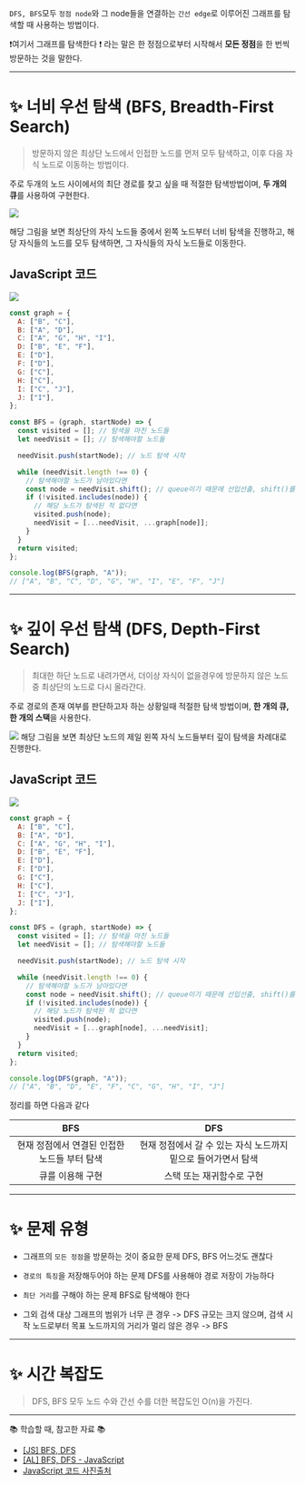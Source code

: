 `DFS, BFS`모두 `정점 node`와 그 node들을 연결하는 `간선 edge`로 이루어진 그래프를 탐색할 때 사용하는 방법이다.

❗️여기서 그래프를 탐색한다 ❗️ 라는 말은
한 정점으로부터 시작해서 **모든 정점**을 한 번씩 방문하는 것을 말한다.

---

# ✨ 너비 우선 탐색 (BFS, Breadth-First Search)

> 방문하지 않은 최상단 노드에서 인접한 노드를 먼저 모두 탐색하고, 이후 다음 자식 노드로 이동하는 방법이다.

주로 두개의 노드 사이에서의 최단 경로를 찾고 싶을 때 적절한 탐색방법이며, **두 개의 큐**를 사용하여 구현한다.

![](https://images.velog.io/images/seohee0112/post/7b80a0d5-0487-4556-939c-141abdc5ced7/image.png)

해당 그림을 보면 최상단의 자식 노드들 중에서 왼쪽 노드부터 너비 탐색을 진행하고, 해당 자식들의 노드를 모두 탐색하면, 그 자식들의 자식 노드들로 이동한다.

## JavaScript 코드

![](https://velog.velcdn.com/images/seohee0112/post/370ae7c8-be4c-4227-ac6d-ca4a3ae52b72/image.png)

```js
const graph = {
  A: ["B", "C"],
  B: ["A", "D"],
  C: ["A", "G", "H", "I"],
  D: ["B", "E", "F"],
  E: ["D"],
  F: ["D"],
  G: ["C"],
  H: ["C"],
  I: ["C", "J"],
  J: ["I"],
};

const BFS = (graph, startNode) => {
  const visited = []; // 탐색을 마친 노드들
  let needVisit = []; // 탐색해야할 노드들

  needVisit.push(startNode); // 노드 탐색 시작

  while (needVisit.length !== 0) {
    // 탐색해야할 노드가 남아있다면
    const node = needVisit.shift(); // queue이기 때문에 선입선출, shift()를 사용한다.
    if (!visited.includes(node)) {
      // 해당 노드가 탐색된 적 없다면
      visited.push(node);
      needVisit = [...needVisit, ...graph[node]];
    }
  }
  return visited;
};

console.log(BFS(graph, "A"));
// ["A", "B", "C", "D", "G", "H", "I", "E", "F", "J"]
```

---

# ✨ 깊이 우선 탐색 (DFS, Depth-First Search)

> 최대한 하단 노드로 내려가면서, 더이상 자식이 없을경우에 방문하지 않은 노드중 최상단의 노드로 다시 올라간다.

주로 경로의 존재 여부를 판단하고자 하는 상황일때 적절한 탐색 방법이며, **한 개의 큐, 한 개의 스택**을 사용한다.

![](https://images.velog.io/images/seohee0112/post/33b6aab5-fb49-4109-82e9-dca31e3891ca/image.png)
해당 그림을 보면 최상단 노드의 제일 왼쪽 자식 노드들부터 깊이 탐색을 차례대로 진행한다.

## JavaScript 코드

![](https://velog.velcdn.com/images/seohee0112/post/91c44785-f666-4433-9955-67a997a6f605/image.png)

```js
const graph = {
  A: ["B", "C"],
  B: ["A", "D"],
  C: ["A", "G", "H", "I"],
  D: ["B", "E", "F"],
  E: ["D"],
  F: ["D"],
  G: ["C"],
  H: ["C"],
  I: ["C", "J"],
  J: ["I"],
};

const DFS = (graph, startNode) => {
  const visited = []; // 탐색을 마친 노드들
  let needVisit = []; // 탐색해야할 노드들

  needVisit.push(startNode); // 노드 탐색 시작

  while (needVisit.length !== 0) {
    // 탐색해야할 노드가 남아있다면
    const node = needVisit.shift(); // queue이기 때문에 선입선출, shift()를 사용한다.
    if (!visited.includes(node)) {
      // 해당 노드가 탐색된 적 없다면
      visited.push(node);
      needVisit = [...graph[node], ...needVisit];
    }
  }
  return visited;
};

console.log(DFS(graph, "A"));
// ["A", "B", "D", "E", "F", "C", "G", "H", "I", "J"]
```

정리를 하면 다음과 같다

|                     BFS                      |                              DFS                              |
| :------------------------------------------: | :-----------------------------------------------------------: |
| 현재 정점에서 연결된 인접한 노드들 부터 탐색 | 현재 정점에서 갈 수 있는 자식 노드까지 밑으로 들어가면서 탐색 |
|               큐를 이용해 구현               |                   스택 또는 재귀함수로 구현                   |

---

# ✨ 문제 유형

- 그래프의 `모든 정점`을 방문하는 것이 중요한 문제
  DFS, BFS 어느것도 괜찮다

- `경로의 특징`을 저장해두어야 하는 문제
  DFS를 사용해야 경로 저장이 가능하다

- `최단 거리`를 구해야 하는 문제
  BFS로 탐색해야 한다

- 그외
  검색 대상 그래프의 범위가 너무 큰 경우 -> DFS
  규모는 크지 않으며, 검색 시작 노드로부터 목표 노드까지의 거리가 멀리 않은 경우 -> BFS

---

# ✨ 시간 복잡도

> DFS, BFS 모두 노드 수와 간선 수를 더한 복잡도인 O(n)을 가진다.

---

📚 학습할 때, 참고한 자료 📚

- [[JS] BFS, DFS](https://velog.io/@sangbooom/JS-BFS-DFS)
- [[AL] BFS, DFS - JavaScript](https://velog.io/@jminkyoung/AL-BFS-DFS-JavaScript)
- [JavaScript 코드 사진출처](https://saegeullee.github.io/algorithm/bfs-dfs)

